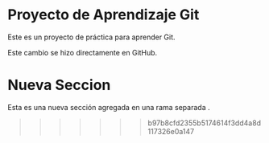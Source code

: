 # Proyecto de Aprendizaje Git


Este es un proyecto de práctica para aprender Git.


Este cambio se hizo directamente en GitHub.
# Nueva Seccion
Esta es una nueva sección agregada en una rama separada .
>>>>>>> b97b8cfd2355b5174614f3dd4a8d117326e0a147
